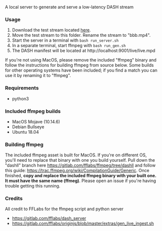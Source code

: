 A local server to generate and serve a low-latency DASH stream

### Usage
1. Download the test stream located [here](http://distribution.bbb3d.renderfarming.net/video/mp4/bbb_sunflower_1080p_30fps_normal.mp4).
2. Move the test stream to this folder. Rename the stream to "bbb.mp4".
3. Start the server in a terminal with `bash run_server.sh`
4. In a separate terminal, start ffmpeg with `bash run_gen.sh`
5. The DASH manifest will be located at http://localhost:9001/live/live.mpd

If you're not using MacOS, please remove the included "ffmpeg" binary and follow the instructions for building ffmpeg from source below. Some builds for other operating systems have been included; if you find a match you can use it by renaming it to "ffmpeg".

### Requirements
- python3

### Included ffmpeg builds
- MacOS Mojave (10.14.6)
- Debian Bullseye
- Ubuntu 18.04

### Building ffmpeg
The included ffmpeg asset is built for MacOS. If you're on different OS, you'll need to replace that binary with one you build yourself. Pull down the "dashll" branch here https://gitlab.com/fflabs/ffmpeg/tree/dashll and follow this guide: https://trac.ffmpeg.org/wiki/CompilationGuide/Generic. Once finished, **copy and replace the included ffmpeg binary with your built one. It must have the same name (ffmeg)**. Please open an issue if you're having trouble getting this running.


### Credits
All credit to FFLabs for the ffmpeg script and python server

- https://gitlab.com/fflabs/dash_server
- https://gitlab.com/fflabs/originjs/blob/master/extras/gen_live_ingest.sh
